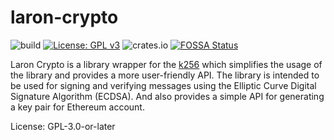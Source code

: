 # laron-crypto

![build](https://github.com/laron-tech/crypto/actions/workflows/rust.yml/badge.svg)
[![License: GPL v3](https://img.shields.io/badge/License-GPLv3-blue.svg)](https://www.gnu.org/licenses/gpl-3.0)
![crates.io](https://img.shields.io/crates/v/laron-crypto.svg)
[![FOSSA Status](https://app.fossa.com/api/projects/git%2Bgithub.com%2Flaron-tech%2Fcrypto.svg?type=small)](https://app.fossa.com/projects/git%2Bgithub.com%2Flaron-tech%2Fcrypto?ref=badge_small)

Laron Crypto is a library wrapper for the [k256](https://docs.rs/k256/latest/k256/) which
simplifies the usage of the library and provides a more user-friendly API.
The library is intended to be used for signing and verifying messages using
the Elliptic Curve Digital Signature Algorithm (ECDSA).
And also provides a simple API for generating a key pair for Ethereum account.

License: GPL-3.0-or-later
